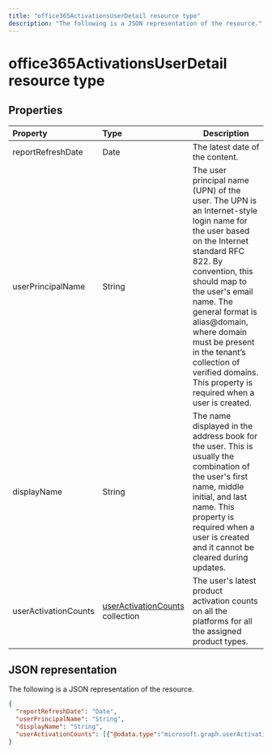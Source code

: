 ---title: "office365ActivationsUserDetail resource type"description: "The following is a JSON representation of the resource."---# office365ActivationsUserDetail resource type

## Properties

| Property             | Type                                     | Description                              |
| :------------------- | :--------------------------------------- | ---------------------------------------- |
| reportRefreshDate    | Date                                     | The latest date of the content.          |
| userPrincipalName    | String                                   | The user principal name (UPN) of the user. The UPN is an Internet-style login name for the user based on the Internet standard RFC 822. By convention, this should map to the user's email name. The general format is alias@domain, where domain must be present in the tenant’s collection of verified domains. This property is required when a user is created. |
| displayName          | String                                   | The name displayed in the address book for the user. This is usually the combination of the user's first name, middle initial, and last name. This property is required when a user is created and it cannot be cleared during updates. |
| userActivationCounts | [userActivationCounts](../resources/useractivationcounts.md) collection | The user's latest product activation counts on all the platforms for all the assigned product types. |

## JSON representation

The following is a JSON representation of the resource.

<!-- {
  "blockType": "resource",
  "@odata.type": "microsoft.graph.office365ActivationsUserDetail"
} -->

```json
{
  "reportRefreshDate": "Date", 
  "userPrincipalName": "String", 
  "displayName": "String", 
  "userActivationCounts": [{"@odata.type":"microsoft.graph.userActivationCounts"}]
}
```
